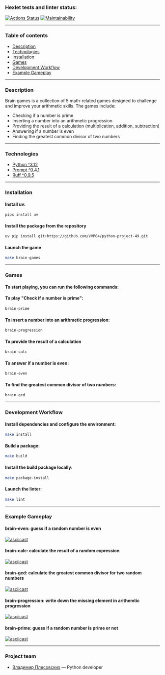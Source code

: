 ### Hexlet tests and linter status:
[![Actions Status](https://github.com/VVP04/python-project-49/actions/workflows/hexlet-check.yml/badge.svg)](https://github.com/VVP04/python-project-49/actions)
[![Maintainability](https://api.codeclimate.com/v1/badges/b6cc4d2a77925785cdbb/maintainability)](https://codeclimate.com/github/VVP04/python-project-49/maintainability)

---

### Table of contents

- [Description](#description)
- [Technologies](#technologies)
- [Installation](#installation)
- [Games](#games)
- [Development Workflow](#development-workflow)
- [Example Gameplay](#example-gameplay)

---

### Description

Brain games is a collection of 5 math-related games designed to challenge and improve your arithmetic skills. The games include:

- Checking if a number is prime
- Inserting a number into an arithmetic progression
- Providing the result of a calculation (multiplication, addition, subtraction)
- Answering if a number is even
- Finding the greatest common divisor of two numbers

---

### Technologies

- [Python ^3.12](https://www.python.org/)
- [Prompt ^0.4.1](https://pypi.org/project/prompt/)
- [Ruff ^0.9.5](https://astral.sh/ruff)

---

### Installation

#### Install uv:
```bash
pipx install uv
```
#### Install the package from the repository
```bash
uv pip install git+https://github.com/VVP04/python-project-49.git
```
#### Launch the game
```bash
make brain-games
```

---

### Games
#### To start playing, you can run the following commands:

#### To play "Check if a number is prime":
```bash
brain-prime
```
#### To insert a number into an arithmetic progression:
```bash
brain-progression
```
#### To provide the result of a calculation
```bash
brain-calc
```
#### To answer if a number is even:
```bash
brain-even
```
#### To find the greatest common divisor of two numbers:
```bash
brain-gcd
```

---

### Development Workflow
#### Install dependencies and configure the environment:
```bash
make install
```
#### Build a package:
```bash
make build
```
#### Install the build package locally:
```bash
make package-install
```
#### Launch the linter:
```bash
make lint
```

---

### Example Gameplay
#### brain-even: guess if a random number is even
[![asciicast](https://asciinema.org/a/704708.svg)](https://asciinema.org/a/704708)
#### brain-calc: calculate the result of a random expression 
[![asciicast](https://asciinema.org/a/704709.svg)](https://asciinema.org/a/704709)
#### brain-gcd: calculate the greatest common divisor for two random numbers
[![asciicast](https://asciinema.org/a/704710.svg)](https://asciinema.org/a/704710)
#### brain-progression: write down the missing element in arithemtic progression
[![asciicast](https://asciinema.org/a/5D7BnwJWcVlkIouvhCT3Kpb42.svg)](https://asciinema.org/a/5D7BnwJWcVlkIouvhCT3Kpb42)
#### brain-prime: guess if a random number is prime or not
[![asciicast](https://asciinema.org/a/uhL2FbNtwJYQzPoBnwFKW4jUt.svg)](https://asciinema.org/a/uhL2FbNtwJYQzPoBnwFKW4jUt)

---

### Project team

- [Владимир Плесовских](https://vk.com/id320156902) — Python developer